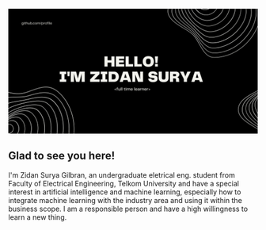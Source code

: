 ![](githubbanner.png)
## Glad to see you here! 
I'm Zidan Surya Gilbran, an undergraduate eletrical eng. student from Faculty of Electrical Engineering, Telkom University and have a special interest in artificial intelligence and machine learning, especially how to integrate machine learning with the industry area and using it within the business scope. I am a responsible person and have a high willingness to learn a new thing.


<a href="https://www.linkedin.com/in/zidansurya/" title="linkedin">
  <width="100px" height="40px" src="https://github.com/get-icon/geticon/raw/master/icons/linkedin.svg" alt="Linkedin" ></a>
